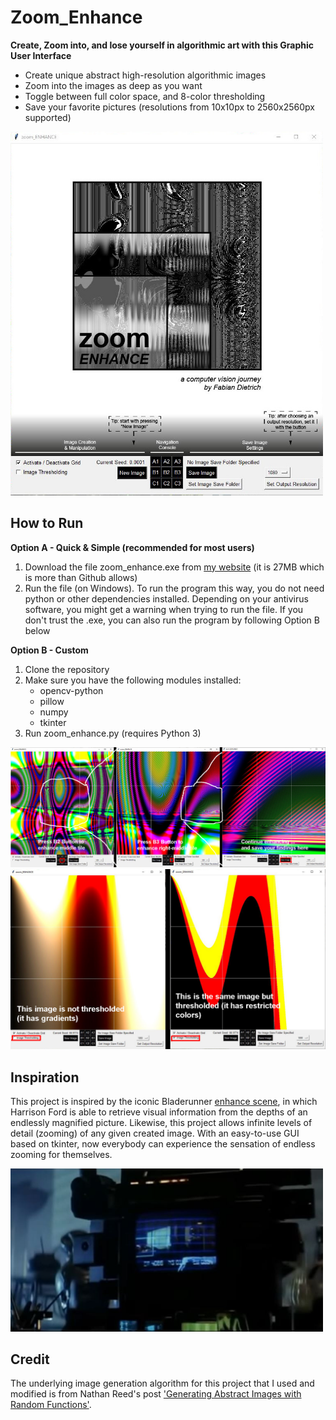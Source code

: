 # Zoom_Enhance
**Create, Zoom into, and lose yourself in algorithmic art with this Graphic User Interface**
- Create unique abstract high-resolution algorithmic images
- Zoom into the images as deep as you want
- Toggle between full color space, and 8-color thresholding
- Save your favorite pictures (resolutions from 10x10px to 2560x2560px supported)

<img src="https://github.com/Fabius42/zoom_enhance/blob/master/example_images/start-screen.jpg" width=500>

## How to Run
**Option A - Quick & Simple (recommended for most users)**
1. Download the file zoom_enhance.exe from [my website](https://www.fabiandietrich.com/static/code/zoom_enhance.exe) (it is 27MB which is more than Github allows)
2. Run the file (on Windows). To run the program this way, you do not need python or other dependencies installed. Depending on your antivirus software, you might get a warning when trying to run the file. If you don't trust the .exe, you can also run the program by following Option B below

**Option B - Custom**
1. Clone the repository
2. Make sure you have the following modules installed:
	- opencv-python
	- pillow
	- numpy
	- tkinter
3. Run zoom_enhance.py (requires Python 3)

<img src="https://github.com/Fabius42/zoom_enhance/blob/master/example_images/zoom-example.jpg" width=1000>
<img src="https://github.com/Fabius42/zoom_enhance/blob/master/example_images/thresholding-example.jpg" width=700>

## Inspiration
This project is inspired by the iconic Bladerunner [enhance scene](https://www.youtube.com/watch?v=hHwjceFcF2Q), in which Harrison Ford is able to retrieve visual information from the depths of an endlessly magnified picture. Likewise, this project allows infinite levels of detail (zooming) of any given created image. With an easy-to-use GUI based on tkinter, now everybody can experience the sensation of endless zooming for themselves.

<img src="https://github.com/Fabius42/zoom_enhance/blob/master/example_images/blade-runner.JPG" width=500>

## Credit
The underlying image generation algorithm for this project that I used and modified is from Nathan Reed's post ['Generating Abstract Images with Random Functions'](http://reedbeta.com/blog/generating-abstract-images-with-random-functions/).
